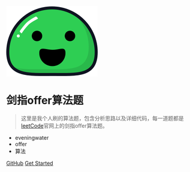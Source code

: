 ![logo](../images/icon.svg)

# 剑指offer算法题

> 这里是我个人刷的算法题，包含分析思路以及详细代码，每一道题都是[leetCode](https://leetcode-cn.com/)官网上的剑指offer算法题。

* eveningwater
* offer
* 算法

[GitHub](https://github.com/eveningwater/to-offer.git)
[Get Started](README.md)